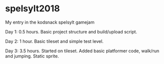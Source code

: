 # spelsylt2018
My entry in the kodsnack spelsylt gamejam

Day 1: 0.5 hours. Basic project structure and build/upload script.

Day 2: 1 hour. Basic tileset and simple test level.

Day 3: 3.5 hours. Started on tileset. Added basic platformer code, walk/run and jumping. Static sprite.
